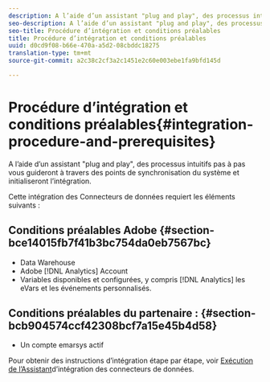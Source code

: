 ```yaml
---
description: A l’aide d’un assistant "plug and play", des processus intuitifs pas à pas vous guideront à travers des points de synchronisation du système et initialiseront l’intégration.
seo-description: A l’aide d’un assistant "plug and play", des processus intuitifs pas à pas vous guideront à travers des points de synchronisation du système et initialiseront l’intégration.
seo-title: Procédure d’intégration et conditions préalables
title: Procédure d’intégration et conditions préalables
uuid: d0cd9f08-b66e-470a-a5d2-08cbddc18275
translation-type: tm+mt
source-git-commit: a2c38c2cf3a2c1451e2c60e003ebe1fa9bfd145d

---
```



# Procédure d’intégration et conditions préalables{#integration-procedure-and-prerequisites}

A l’aide d’un assistant "plug and play", des processus intuitifs pas à pas vous guideront à travers des points de synchronisation du système et initialiseront l’intégration.

Cette intégration des Connecteurs de données requiert les éléments suivants :

## Conditions préalables Adobe {#section-bce14015fb7f41b3bc754da0eb7567bc}

* Data Warehouse
* Adobe [!DNL Analytics] Account
* Variables disponibles et configurées, y compris [!DNL Analytics] les eVars et les événements personnalisés.

## Conditions préalables du partenaire : {#section-bcb904574ccf42308bcf7a15e45b4d58}

* Un compte emarsys actif

Pour obtenir des instructions d’intégration étape par étape, voir [Exécution de l’Assistant](../emarsys-overview/emarsys-wizard.md#task-72b844fe0f7a44d9acf3eb8f9f7ecb5a)d’intégration des connecteurs de données.
